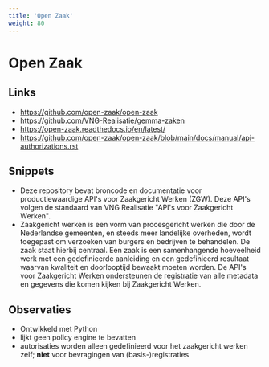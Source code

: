 ```yaml
---
title: 'Open Zaak'
weight: 80
---
```


# Open Zaak

## Links
- https://github.com/open-zaak/open-zaak
- https://github.com/VNG-Realisatie/gemma-zaken
- https://open-zaak.readthedocs.io/en/latest/
- https://github.com/open-zaak/open-zaak/blob/main/docs/manual/api-authorizations.rst

## Snippets
- Deze repository bevat broncode en documentatie voor productiewaardige API's voor Zaakgericht Werken (ZGW). Deze API's volgen de standaard van VNG Realisatie "API's voor Zaakgericht Werken".
- Zaakgericht werken is een vorm van procesgericht werken die door de Nederlandse gemeenten, en steeds meer landelijke overheden, wordt toegepast om verzoeken van burgers en bedrijven te behandelen. De zaak staat hierbij centraal. Een zaak is een samenhangende hoeveelheid werk met een gedefinieerde aanleiding en een gedefinieerd resultaat waarvan kwaliteit en doorlooptijd bewaakt moeten worden. De API's voor Zaakgericht Werken ondersteunen de registratie van alle metadata en gegevens die komen kijken bij Zaakgericht Werken.

## Observaties
- Ontwikkeld met Python
- lijkt geen policy engine te bevatten
- autorisaties worden alleen gedefinieerd voor het zaakgericht werken zelf; **niet** voor bevragingen van (basis-)registraties
